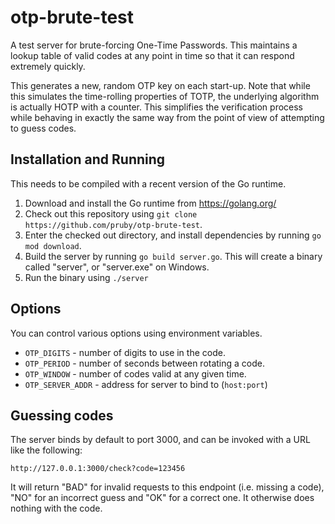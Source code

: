 # otp-brute-test

A test server for brute-forcing One-Time Passwords. This maintains a lookup table of valid codes at any point in time
so that it can respond extremely quickly.

This generates a new, random OTP key on each start-up. Note that while this simulates the time-rolling properties of TOTP,
the underlying algorithm is actually HOTP with a counter. This simplifies the verification process while behaving in exactly
the same way from the point of view of attempting to guess codes.

## Installation and Running

This needs to be compiled with a recent version of the Go runtime.

1. Download and install the Go runtime from https://golang.org/
2. Check out this repository using `git clone https://github.com/pruby/otp-brute-test`.
3. Enter the checked out directory, and install dependencies by running `go mod download`.
4. Build the server by running `go build server.go`. This will create a binary called "server", or "server.exe" on Windows.
5. Run the binary using `./server`

## Options

You can control various options using environment variables.

* `OTP_DIGITS` - number of digits to use in the code.
* `OTP_PERIOD` - number of seconds between rotating a code.
* `OTP_WINDOW` - number of codes valid at any given time.
* `OTP_SERVER_ADDR` - address for server to bind to (`host:port`)

## Guessing codes

The server binds by default to port 3000, and can be invoked with a URL like the following:

`http://127.0.0.1:3000/check?code=123456`

It will return "BAD" for invalid requests to this endpoint (i.e. missing a code), "NO" for an incorrect guess and
"OK" for a correct one. It otherwise does nothing with the code.

